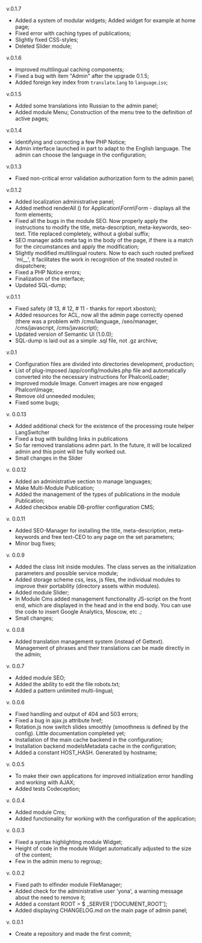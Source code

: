v.0.1.7
- Added a system of modular widgets; Added widget for example at home page;
- Fixed error with caching types of publications;
- Slightly fixed CSS-styles;
- Deleted Slider module;

v.0.1.6
- Improved multilingual caching components;
- Fixed a bug with item "Admin" after the upgrade 0.1.5;
- Added foreign key index from `translate`.`lang` to `language`.`iso`;

v.0.1.5
- Added some translations into Russian to the admin panel;
- Added module Menu; Construction of the menu tree to the definition of active pages;

v.0.1.4
- Identifying and correcting a few PHP Notice;
- Admin interface launched in part to adapt to the English language. The admin can choose the language in the configuration;

v.0.1.3
- Fixed non-critical error validation authorization form to the admin panel;

v.0.1.2
- Added localization administrative panel;
- Added method renderAll () for Application\Form\Form - displays all the form elements;
- Fixed all the bugs in the module SEO. Now properly apply the instructions to modify the title, meta-description, meta-keywords, seo-text. Title replaced completely, without a global suffix;
- SEO manager adds meta tag <meta name = "seo-manager" content = "matched"> in the body of the page, if there is a match for the circumstances and apply the modification;
- Slightly modified multilingual routers. Now to each such routed prefixed 'ml__', it facilitates the work in recognition of the treated routed in dispatchere;
- Fixed a PHP Notice errors;
- Finalization of the interface;
- Updated SQL-dump;

v.0.1.1
- Fixed safety (# 13, # 12, # 11 - thanks for report xboston);
- Added resources for ACL, now all the admin page correctly opened (there was a problem with /cms/language, /seo/manager, /cms/javascript, /cms/javascript);
- Updated version of Semantic UI (1.0.0);
- SQL-dump is laid out as a simple .sql file, not .gz archive;

v.0.1
- Configuration files are divided into directories development, production;
- List of plug-imposed /app/config/modules.php file and automatically converted into the necessary instructions for Phalcon\Loader;
- Improved module Image. Convert images are now engaged Phalcon\Image;
- Remove old unneeded modules;
- Fixed some bugs;

v. 0.0.13
- Added additional check for the existence of the processing route helper LangSwitcher
- Fixed a bug with building links in publications
- So far removed translations admn part. In the future, it will be localized admin and this point will be fully worked out.
- Small changes in the Slider

v. 0.0.12
- Added an administrative section to manage languages;
- Make Multi-Module Publication;
- Added the management of the types of publications in the module Publication;
- Added checkbox enable DB-profiler configuration CMS;

v. 0.0.11
- Added SEO-Manager for installing the title, meta-description, meta-keywords and free text-CEO to any page on the set parameters;
- Minor bug fixes;

v. 0.0.9
- Added the class Init inside modules. The class serves as the initialization parameters and possible service module;
- Added storage scheme css, less, js files, the individual modules to improve their portability (directory assets within modules).
- Added module Slider;
- In Module Cms added management functionality JS-script on the front end, which are displayed in the head and in the end body. You can use the code to insert Google Analytics, Moscow, etc .;
- Small changes;

v. 0.0.8
- Added translation management system (instead of Gettext). Management of phrases and their translations can be made directly in the admin;

v. 0.0.7
- Added module SEO;
- Added the ability to edit the file robots.txt;
- Added a pattern unlimited multi-lingual;

v. 0.0.6
- Fixed handling and output of 404 and 503 errors;
- Fixed a bug in ajax.js attribute href;
- Rotation.js now switch slides smoothly (smoothness is defined by the config). Little documentation completed yet;
- Installation of the main cache backend in the configuration;
- Installation backend modelsMetadata cache in the configuration;
- Added a constant HOST_HASH. Generated by hostname;

v. 0.0.5
- To make their own applications for improved initialization error handling and working with AJAX;
- Added tests Codeception;

v. 0.0.4
- Added module Cms;
- Added functionality for working with the configuration of the application;

v. 0.0.3
- Fixed a syntax highlighting module Widget;
- Height of code in the module Widget automatically adjusted to the size of the content;
- Few in the admin menu to regroup;

v. 0.0.2
- Fixed path to elfinder module FileManager;
- Added check for the administrative user 'yona', a warning message about the need to remove it;
- Added a constant ROOT = $ _SERVER ['DOCUMENT_ROOT'];
- Added displaying CHANGELOG.md on the main page of admin panel;

v. 0.0.1
- Create a repository and made the first commit;